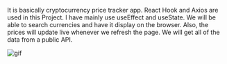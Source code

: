 It is basically cryptocurrency price tracker app.
React Hook and Axios are used in this Project. 
I have mainly use useEffect and useState. 
We will be able to search currencies and have it display on the browser. Also, the prices will update live whenever we refresh the page. 
We will get all of the data from a public API. 

![gif](https://user-images.githubusercontent.com/69100830/120325339-2baddf00-c305-11eb-8888-cd956024329c.gif)
